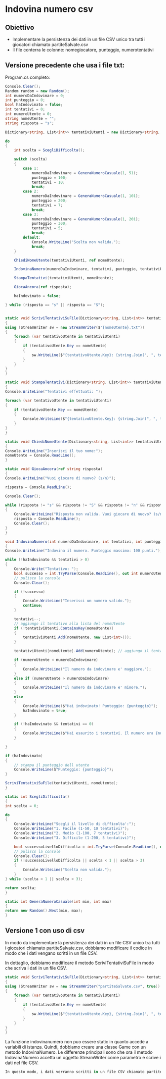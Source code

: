 # Indovina numero csv

## Obiettivo

- Implementare la persistenza dei dati in un file CSV unico tra tutti i giocatori chiamato partiteSalvate.csv
- Il file conterra le colonne: nomegiocatore, punteggio, numerotentativi

## Versione precedente che usa i file txt:

Program.cs completo:

```csharp
Console.Clear();
Random random = new Random();
int numeroDaIndovinare = 0;
int punteggio = 0;
bool haIndovinato = false;
int tentativi = 0;
int numeroUtente = 0;
string nomeUtente = "";
string risposta = "s";

Dictionary<string, List<int>> tentativiUtenti = new Dictionary<string, List<int>>(); // creo un dizionario per memorizzare i tentativi degli utenti

do
{
    int scelta = ScegliDifficolta();

    switch (scelta)
    {
        case 1:
            numeroDaIndovinare = GeneraNumeroCasuale(1, 51);
            punteggio = 100;
            tentativi = 10;
            break;
        case 2:
            numeroDaIndovinare = GeneraNumeroCasuale(1, 101);
            punteggio = 200;
            tentativi = 7;
            break;
        case 3:
            numeroDaIndovinare = GeneraNumeroCasuale(1, 201);
            punteggio = 300;
            tentativi = 5;
            break;
        default:
            Console.WriteLine("Scelta non valida.");
            break;
    }

    ChiediNomeUtente(tentativiUtenti, ref nomeUtente);

    IndovinaNumero(numeroDaIndovinare, tentativi, punteggio, tentativiUtenti, nomeUtente);

    StampaTentativi(tentativiUtenti, nomeUtente);

    GiocaAncora(ref risposta);

    haIndovinato = false;

} while (risposta == "s" || risposta == "S");


static void ScriviTentativiSuFile(Dictionary<string, List<int>> tentativiUtenti, string nomeUtente)
{
using (StreamWriter sw = new StreamWriter($"{nomeUtente}.txt"))
{
    foreach (var tentativoUtente in tentativiUtenti)
    {
        if (tentativoUtente.Key == nomeUtente)
        {
            sw.WriteLine($"{tentativoUtente.Key}: {string.Join(", ", tentativoUtente.Value)}");
        }
    }
}
}

static void StampaTentativi(Dictionary<string, List<int>> tentativiUtenti, string nomeUtente)
{
Console.WriteLine("Tentativi effettuati: ");

foreach (var tentativoUtente in tentativiUtenti)
{
    if (tentativoUtente.Key == nomeUtente)
    {
        Console.WriteLine($"{tentativoUtente.Key}: {string.Join(", ", tentativoUtente.Value)}"); // stampo i tentativi degli utenti
    }
}
}

static void ChiediNomeUtente(Dictionary<string, List<int>> tentativiUtenti, ref string nomeUtente)
{
Console.WriteLine("Inserisci il tuo nome:");
nomeUtente = Console.ReadLine();
}

static void GiocaAncora(ref string risposta)
{
Console.WriteLine("Vuoi giocare di nuovo? (s/n)");

risposta = Console.ReadLine();

Console.Clear();

while (risposta != "s" && risposta != "S" && risposta != "n" && risposta != "N")
{
    Console.WriteLine("Risposta non valida. Vuoi giocare di nuovo? (s/n)");
    risposta = Console.ReadLine();
    Console.Clear();
}
}

void IndovinaNumero(int numeroDaIndovinare, int tentativi, int punteggio, Dictionary<string, List<int>> tentativiUtenti, string nomeUtente)
{
Console.WriteLine("Indovina il numero. Punteggio massimo: 100 punti.");

while (!haIndovinato && tentativi > 0)
{
    Console.Write("Tentativo: ");
    bool successo = int.TryParse(Console.ReadLine(), out int numeroUtente);
    // pulisco la console
    Console.Clear();

    if (!successo)
    {
        Console.WriteLine("Inserisci un numero valido.");
        continue;
    }

    tentativi--;
    // aggiungo il tentativo alla lista del nomeUtente
    if (!tentativiUtenti.ContainsKey(nomeUtente))
    {
        tentativiUtenti.Add(nomeUtente, new List<int>());
    }

    tentativiUtenti[nomeUtente].Add(numeroUtente); // aggiungo il tentativo alla lista del nomeUtente uso [nomeUtente] per accedere alla lista del nomeUtente

    if (numeroUtente < numeroDaIndovinare)
    {
        Console.WriteLine("Il numero da indovinare e' maggiore.");
    }
    else if (numeroUtente > numeroDaIndovinare)
    {
        Console.WriteLine("Il numero da indovinare e' minore.");
    }
    else
    {
        Console.WriteLine($"Hai indovinato! Punteggio: {punteggio}");
        haIndovinato = true;
    }

    if (!haIndovinato && tentativi == 0)
    {
        Console.WriteLine($"Hai esaurito i tentativi. Il numero era {numeroDaIndovinare}.");
    }

}

if (haIndovinato)
{
    // stampa il punteggio dell utente
    Console.WriteLine($"Punteggio: {punteggio}");
}

ScriviTentativiSuFile(tentativiUtenti, nomeUtente);
}

static int ScegliDifficolta()
{
int scelta = 0;

do
{
    Console.WriteLine("Scegli il livello di difficolta':");
    Console.WriteLine("1. Facile (1-50, 10 tentativi)");
    Console.WriteLine("2. Medio (1-100, 7 tentativi)");
    Console.WriteLine("3. Difficile (1-200, 5 tentativi)");

    bool successoLivelloDifficolta = int.TryParse(Console.ReadLine(), out scelta);
    // pulisco la console
    Console.Clear();
    if (!successoLivelloDifficolta || scelta < 1 || scelta > 3)
    {
        Console.WriteLine("Scelta non valida.");
    }
} while (scelta < 1 || scelta > 3);

return scelta;
}

static int GeneraNumeroCasuale(int min, int max)
{
return new Random().Next(min, max);
}
```

## Versione 1 con uso di csv

In modo da implementare la persistenza dei dati in un file CSV unico tra tutti i giocatori chiamato partiteSalvate.csv, dobbiamo modificare il codice in modo che i dati vengano scritti in un file CSV.

In dettaglio, dobbiamo modificare il metodo ScriviTentativiSuFile in modo che scriva i dati in un file CSV.

```csharp
static void ScriviTentativiSuFile(Dictionary<string, List<int>> tentativiUtenti, string nomeUtente)
{
using (StreamWriter sw = new StreamWriter("partiteSalvate.csv", true))
{
    foreach (var tentativoUtente in tentativiUtenti)
    {
        if (tentativoUtente.Key == nomeUtente)
        {
            sw.WriteLine($"{tentativoUtente.Key}, {string.Join(", ", tentativoUtente.Value)}");
        }
    }
}
}
```

La funzione indovinanumero non puo essere static in quanto accede a variabili di istanza. Quindi, dobbiamo creare una classe Game con un metodo IndovinaNumero.
Le differenze principali sono che ora il metodo IndovinaNumero accetta un oggetto StreamWriter come parametro e scrive i dati nel file CSV.

```csharp
In questo modo, i dati verranno scritti in un file CSV chiamato partiteSalvate.csv.